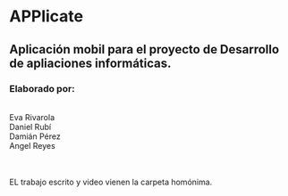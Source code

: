 # APPlicate
## Aplicación mobil para el proyecto de Desarrollo de apliaciones informáticas.

### **Elaborado por:**
<br>
Eva Rivarola <br>
Daniel Rubí <br>
Damián Pérez <br>
Angel Reyes <br>
<br> <br>

EL trabajo escrito y video vienen la carpeta homónima.
